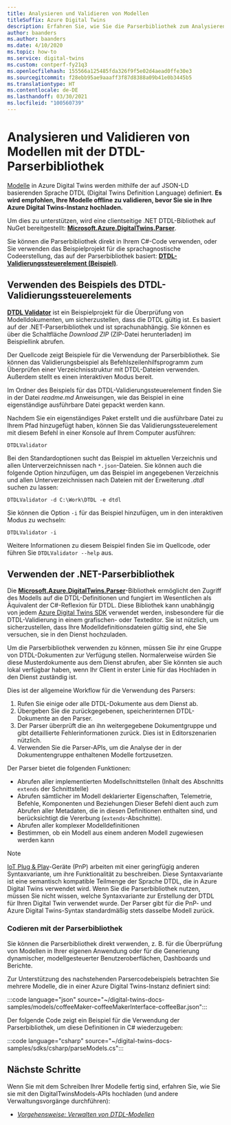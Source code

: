 ```yaml
---
title: Analysieren und Validieren von Modellen
titleSuffix: Azure Digital Twins
description: Erfahren Sie, wie Sie die Parserbibliothek zum Analysieren von DTDL-Modellen verwenden können.
author: baanders
ms.author: baanders
ms.date: 4/10/2020
ms.topic: how-to
ms.service: digital-twins
ms.custom: contperf-fy21q3
ms.openlocfilehash: 155566a125485fda326f9f5e02d4aead0ffe30e3
ms.sourcegitcommit: f28ebb95ae9aaaff3f87d8388a09b41e0b3445b5
ms.translationtype: HT
ms.contentlocale: de-DE
ms.lasthandoff: 03/30/2021
ms.locfileid: "100560739"
---
```

# <a name="parse-and-validate-models-with-the-dtdl-parser-library"></a>Analysieren und Validieren von Modellen mit der DTDL-Parserbibliothek

[Modelle](concepts-models.md) in Azure Digital Twins werden mithilfe der auf JSON-LD basierenden Sprache DTDL (Digital Twins Definition Language) definiert. **Es wird empfohlen, Ihre Modelle offline zu validieren, bevor Sie sie in Ihre Azure Digital Twins-Instanz hochladen.**

Um dies zu unterstützen, wird eine clientseitige .NET DTDL-Bibliothek auf NuGet bereitgestellt: [**Microsoft.Azure.DigitalTwins.Parser**](https://nuget.org/packages/Microsoft.Azure.DigitalTwins.Parser/). 

Sie können die Parserbibliothek direkt in Ihrem C#-Code verwenden, oder Sie verwenden das Beispielprojekt für die sprachagnostische Codeerstellung, das auf der Parserbibliothek basiert: [**DTDL-Validierungssteuerelement (Beispiel)**](/samples/azure-samples/dtdl-validator/dtdl-validator).

## <a name="use-the-dtdl-validator-sample"></a>Verwenden des Beispiels des DTDL-Validierungssteuerelements

[**DTDL Validator**](/samples/azure-samples/dtdl-validator/dtdl-validator) ist ein Beispielprojekt für die Überprüfung von Modelldokumenten, um sicherzustellen, dass die DTDL gültig ist. Es basiert auf der .NET-Parserbibliothek und ist sprachunabhängig. Sie können es über die Schaltfläche *Download ZIP* (ZIP-Datei herunterladen) im Beispiellink abrufen.

Der Quellcode zeigt Beispiele für die Verwendung der Parserbibliothek. Sie können das Validierungsbeispiel als Befehlszeilenhilfsprogramm zum Überprüfen einer Verzeichnisstruktur mit DTDL-Dateien verwenden. Außerdem stellt es einen interaktiven Modus bereit.

Im Ordner des Beispiels für das DTDL-Validierungssteuerelement finden Sie in der Datei *readme.md* Anweisungen, wie das Beispiel in eine eigenständige ausführbare Datei gepackt werden kann.

Nachdem Sie ein eigenständiges Paket erstellt und die ausführbare Datei zu Ihrem Pfad hinzugefügt haben, können Sie das Validierungssteuerelement mit diesem Befehl in einer Konsole auf Ihrem Computer ausführen:

```cmd/sh
DTDLValidator
```

Bei den Standardoptionen sucht das Beispiel im aktuellen Verzeichnis und allen Unterverzeichnissen nach `*.json`-Dateien. Sie können auch die folgende Option hinzufügen, um das Beispiel im angegebenen Verzeichnis und allen Unterverzeichnissen nach Dateien mit der Erweiterung *.dtdl* suchen zu lassen:

```cmd/sh
DTDLValidator -d C:\Work\DTDL -e dtdl 
```

Sie können die Option `-i` für das Beispiel hinzufügen, um in den interaktiven Modus zu wechseln:

```cmd/sh
DTDLValidator -i
```

Weitere Informationen zu diesem Beispiel finden Sie im Quellcode, oder führen Sie `DTDLValidator --help` aus.

## <a name="use-the-net-parser-library"></a>Verwenden der .NET-Parserbibliothek 

Die [**Microsoft.Azure.DigitalTwins.Parser**](https://nuget.org/packages/Microsoft.Azure.DigitalTwins.Parser/)-Bibliothek ermöglicht den Zugriff des Modells auf die DTDL-Definitionen und fungiert im Wesentlichen als Äquivalent der C#-Reflexion für DTDL. Diese Bibliothek kann unabhängig von jedem [Azure Digital Twins SDK](how-to-use-apis-sdks.md) verwendet werden, insbesondere für die DTDL-Validierung in einem grafischen- oder Texteditor. Sie ist nützlich, um sicherzustellen, dass Ihre Modelldefinitionsdateien gültig sind, ehe Sie versuchen, sie in den Dienst hochzuladen.

Um die Parserbibliothek verwenden zu können, müssen Sie ihr eine Gruppe von DTDL-Dokumenten zur Verfügung stellen. Normalerweise würden Sie diese Musterdokumente aus dem Dienst abrufen, aber Sie könnten sie auch lokal verfügbar haben, wenn Ihr Client in erster Linie für das Hochladen in den Dienst zuständig ist. 

Dies ist der allgemeine Workflow für die Verwendung des Parsers:
1. Rufen Sie einige oder alle DTDL-Dokumente aus dem Dienst ab.
2. Übergeben Sie die zurückgegebenen, speicherinternen DTDL-Dokumente an den Parser.
3. Der Parser überprüft die an ihn weitergegebene Dokumentgruppe und gibt detaillierte Fehlerinformationen zurück. Dies ist in Editorszenarien nützlich.
4. Verwenden Sie die Parser-APIs, um die Analyse der in der Dokumentengruppe enthaltenen Modelle fortzusetzen. 

Der Parser bietet die folgenden Funktionen:
* Abrufen aller implementierten Modellschnittstellen (Inhalt des Abschnitts `extends` der Schnittstelle)
* Abrufen sämtlicher im Modell deklarierter Eigenschaften, Telemetrie, Befehle, Komponenten und Beziehungen Dieser Befehl dient auch zum Abrufen aller Metadaten, die in diesen Definitionen enthalten sind, und berücksichtigt die Vererbung (`extends`-Abschnitte).
* Abrufen aller komplexer Modelldefinitionen
* Bestimmen, ob ein Modell aus einem anderen Modell zugewiesen werden kann

> [!NOTE]
> [IoT Plug & Play](../iot-pnp/overview-iot-plug-and-play.md)-Geräte (PnP) arbeiten mit einer geringfügig anderen Syntaxvariante, um ihre Funktionalität zu beschreiben. Diese Syntaxvariante ist eine semantisch kompatible Teilmenge der Sprache DTDL, die in Azure Digital Twins verwendet wird. Wenn Sie die Parserbibliothek nutzen, müssen Sie nicht wissen, welche Syntaxvariante zur Erstellung der DTDL für Ihren Digital Twin verwendet wurde. Der Parser gibt für die PnP- und Azure Digital Twins-Syntax standardmäßig stets dasselbe Modell zurück.

### <a name="code-with-the-parser-library"></a>Codieren mit der Parserbibliothek

Sie können die Parserbibliothek direkt verwenden, z. B. für die Überprüfung von Modellen in Ihrer eigenen Anwendung oder für die Generierung dynamischer, modellgesteuerter Benutzeroberflächen, Dashboards und Berichte.

Zur Unterstützung des nachstehenden Parsercodebeispiels betrachten Sie mehrere Modelle, die in einer Azure Digital Twins-Instanz definiert sind:

:::code language="json" source="~/digital-twins-docs-samples/models/coffeeMaker-coffeeMakerInterface-coffeeBar.json":::

Der folgende Code zeigt ein Beispiel für die Verwendung der Parserbibliothek, um diese Definitionen in C# wiederzugeben:

:::code language="csharp" source="~/digital-twins-docs-samples/sdks/csharp/parseModels.cs":::

## <a name="next-steps"></a>Nächste Schritte

Wenn Sie mit dem Schreiben Ihrer Modelle fertig sind, erfahren Sie, wie Sie sie mit den DigitalTwinsModels-APIs hochladen (und andere Verwaltungsvorgänge durchführen):
* [*Vorgehensweise: Verwalten von DTDL-Modellen*](how-to-manage-model.md)
